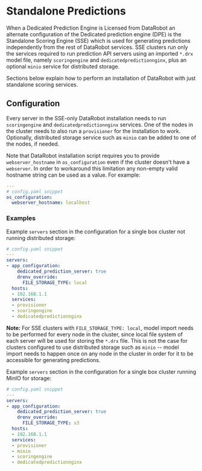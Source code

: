 # Standalone Predictions

When a Dedicated Prediction Engine is Licensed from DataRobot an alternate configuration of the Dedicated prediction engine (DPE) is the Standalone Scoring Engine (SSE) which is used for generating predictions independently from the rest of DataRobot services.
SSE clusters run only the services required to run prediction API servers using an imported `*.drx` model file, namely `scoringengine` and `dedicatedpredictionnginx`, plus an optional `minio` service for distributed storage.

Sections below explain how to perform an installation of DataRobot with just standalone scoring services.

## Configuration

Every server in the SSE-only DataRobot installation needs to run `scoringengine` and `dedicatedpredictionnginx` services.
One of the nodes in the cluster needs to also run a `provisioner` for the installation to work.
Optionally, distributed storage service such as `minio` can be added to one of the nodes, if needed.

Note that DataRobot installation script requires you to provide `webserver_hostname` in `os_configuration` even if the cluster doesn't have a `webserver`.
In order to workaround this limitation any non-empty valid hostname string can be used as a value. For example:

```yaml
---
# config.yaml snippet
os_configuration:
  webserver_hostname: localhost
```

### Examples

Example `servers` section in the configuration for a single box cluster not running distributed storage:

```yaml
# config.yaml snippet
---
servers:
- app_configuration:
    dedicated_prediction_server: true
    drenv_override:
      FILE_STORAGE_TYPE: local
  hosts:
  - 192.168.1.1
  services:
  - provisioner
  - scoringengine
  - dedicatedpredictionnginx
```

**Note:** For SSE clusters with `FILE_STORAGE_TYPE: local`, model import needs to be performed for every node in the cluster, since local file system of each server will be used for storing the `*.drx` file. This is not the case for clusters configured to use distributed storage such as `minio` -- model import needs to happen once on any node in the cluster in order for it to be accessible for generating predictions.

Example `servers` section in the configuration for a single box cluster running MinIO for storage:

```yaml
# config.yaml snippet
---
servers:
- app_configuration:
    dedicated_prediction_server: true
    drenv_override:
      FILE_STORAGE_TYPE: s3
  hosts:
  - 192.168.1.1
  services:
  - provisioner
  - minio
  - scoringengine
  - dedicatedpredictionnginx
```
